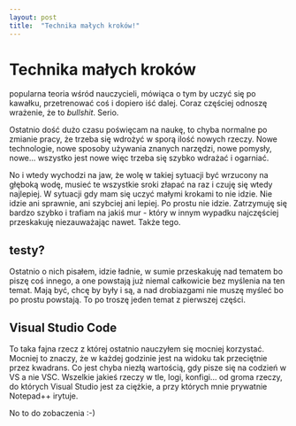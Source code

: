 ```yaml
---
layout: post
title:  "Technika małych kroków!"
---
```

# Technika małych kroków
popularna teoria wśród nauczycieli, mówiąca o tym by uczyć się po kawałku, przetrenować coś i dopiero iść dalej. Coraz częściej odnoszę wrażenie, że to _bullshit_. Serio.

Ostatnio dość dużo czasu poświęcam na naukę, to chyba normalne po zmianie pracy, że trzeba się wdrożyć w sporą ilość nowych rzeczy. Nowe technologie, nowe sposoby używania znanych narzędzi, nowe pomysły, nowe... wszystko jest nowe więc trzeba się szybko wdrażać i ogarniać. 

No i wtedy wychodzi na jaw, że wolę w takiej sytuacji być wrzucony na głęboką wodę, musieć te wszystkie sroki złapać na raz i czuję się wtedy najlepiej. W sytuacji gdy mam się uczyć małymi krokami to nie idzie. Nie idzie ani sprawnie, ani szybciej ani lepiej. Po prostu nie idzie. Zatrzymuję się bardzo szybko i trafiam na jakiś mur - który w innym wypadku najczęściej przeskakuję niezauważając nawet. Także tego.

## testy?

Ostatnio o nich pisałem, idzie ładnie, w sumie przeskakuję nad tematem bo piszę coś innego, a one powstają już niemal całkowicie bez myślenia na ten temat. Mają być, chcę by były i są, a nad drobiazgami nie muszę myśleć bo po prostu powstają. To po troszę jeden temat z pierwszej części.

## Visual Studio Code

To taka fajna rzecz z której ostatnio nauczyłem się mocniej korzystać. Mocniej to znaczy, że w każdej godzinie jest na widoku tak przeciętnie przez kwadrans. Co jest chyba niezłą wartością, gdy pisze się na codzień w VS a nie VSC. Wszelkie jakieś rzeczy w tle, logi, konfigi... od groma rzeczy, do których Visual Studio jest za ciężkie, a przy których mnie prywatnie Notepad++ irytuje. 

No to do zobaczenia :-)